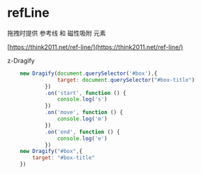 # refLine
拖拽时提供 参考线 和 磁性吸附 元素 

[https://think2011.net/ref-line/](https://think2011.net/ref-line/)

z-Dragify

```js
    new Dragify(document.querySelector('#box'),{
                target: document.querySelector("#box-title")
            })
            .on('start', function () {
                console.log('s')
            })
            .on('move', function () {
                console.log('m')
            })
            .on('end', function () {
                console.log('e')
            })
    new Dragify("#box",{
        target: "#box-title"
    })
```